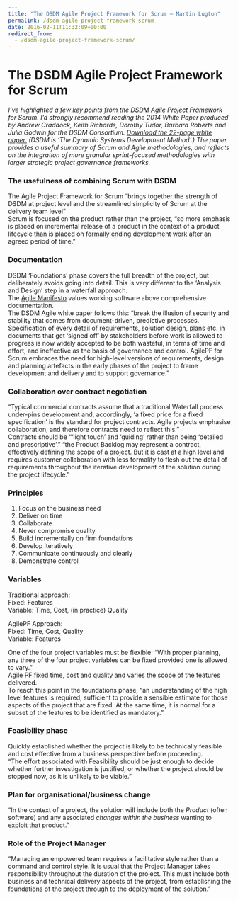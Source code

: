 ```yaml
---
title: "The DSDM Agile Project Framework for Scrum – Martin Lugton"
permalink: /dsdm-agile-project-framework-scrum
date: 2016-02-11T11:32:09+00:00
redirect_from:
  - /dsdm-agile-project-framework-scrum/
---
```


# The DSDM Agile Project Framework for Scrum

*I’ve highlighted a few key points from the DSDM Agile Project Framework for Scrum. I’d strongly recommend reading the 2014 White Paper produced by Andrew Craddock, Keith Richards, Dorothy Tudor, Barbara Roberts and Julia Godwin for the DSDM Consortium. [Download the 22-page white paper.](https://www.dsdm.org/file/145/download?token=Z1sYW_gy) (DSDM is ‘The Dynamic Systems Development Method’.) The paper provides a useful summary of Scrum and Agile methodologies, and reflects on the integration of more granular sprint-focused methodologies with larger strategic project governance frameworks.*

### The usefulness of combining Scrum with DSDM

The Agile Project Framework for Scrum “brings together the strength of DSDM at project level and the streamlined simplicity of Scrum at the delivery team level”  
Scrum is focused on the product rather than the project, “so more emphasis is placed on incremental release of a product in the context of a product lifecycle than is placed on formally ending development work after an agreed period of time.”

### Documentation

DSDM ‘Foundations’ phase covers the full breadth of the project, but deliberately avoids going into detail. This is very different to the ‘Analysis and Design’ step in a waterfall approach.  
The [Agile Manifesto](http://www.agilemanifesto.org/) values working software above comprehensive documentation.  
The DSDM Agile white paper follows this: “break the illusion of security and stability that comes from document-driven, predictive processes. Specification of every detail of requirements, solution design, plans etc. in documents that get ‘signed off’ by stakeholders before work is allowed to progress is now widely accepted to be both wasteful, in terms of time and effort, and ineffective as the basis of governance and control. AgilePF for Scrum embraces the need for high-level versions of requirements, design and planning artefacts in the early phases of the project to frame development and delivery and to support governance.”

### Collaboration over contract negotiation

“Typical commercial contracts assume that a traditional Waterfall process under-pins development and, accordingly, ‘a fixed price for a fixed specification’ is the standard for project contracts. Agile projects emphasise collaboration, and therefore contracts need to reflect this.”  
Contracts should be “‘light touch’ and ‘guiding’ rather than being ‘detailed and prescriptive’.” “the Product Backlog may represent a contract, effectively defining the scope of a project. But it is cast at a high level and requires customer collaboration with less formality to flesh out the detail of requirements throughout the iterative development of the solution during the project lifecycle.”

### Principles

1. Focus on the business need
2. Deliver on time
3. Collaborate
4. Never compromise quality
5. Build incrementally on firm foundations
6. Develop iteratively
7. Communicate continuously and clearly
8. Demonstrate control

### Variables

Traditional approach:  
Fixed: Features  
Variable: Time, Cost, (in practice) Quality

AgilePF Approach:  
Fixed: Time, Cost, Quality  
Variable: Features

One of the four project variables must be flexible: “With proper planning, any three of the four project variables can be fixed provided one is allowed to vary.”  
Agile PF fixed time, cost and quality and varies the scope of the features delivered.  
To reach this point in the foundations phase, “an understanding of the high level features is required, sufficient to provide a sensible estimate for those aspects of the project that are fixed. At the same time, it is normal for a subset of the features to be identified as mandatory.”

### Feasibility phase

Quickly established whether the project is likely to be technically feasible and cost effective from a business perspective before proceeding.  
“The effort associated with Feasibility should be just enough to decide whether further investigation is justified, or whether the project should be stopped now, as it is unlikely to be viable.”

### Plan for organisational/business change

“In the context of a project, the solution will include both the *Product* (often software) and any associated *changes within the business* wanting to exploit that product.”

### Role of the Project Manager

“Managing an empowered team requires a facilitative style rather than a command and control style. It is usual that the Project Manager takes responsibility throughout the duration of the project. This must include both business and technical delivery aspects of the project, from establishing the foundations of the project through to the deployment of the solution.”